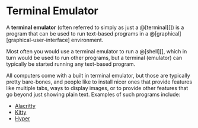 # Terminal Emulator

A __terminal emulator__ (often referred to simply as just a @[terminal][]) is a
program that can be used to run text-based programs in a @[graphical][graphical-user-interface] environment.

Most often you would use a terminal emulator to run a @[shell][], which in turn
would be used to run other programs, but a terminal (emulator) can typically be
started running any text-based program.

All computers come with a built in terminal emulator, but those are typically
pretty bare-bones, and people like to install nicer ones that provide features
like multiple tabs, ways to display images, or to provide other features that
go beyond just showing plain text. Examples of such programs include:
*   [Alacritty](https://github.com/alacritty/alacritty)
*   [Kitty](https://sw.kovidgoyal.net/kitty/)
*   [Hyper](https://hyper.is/)
